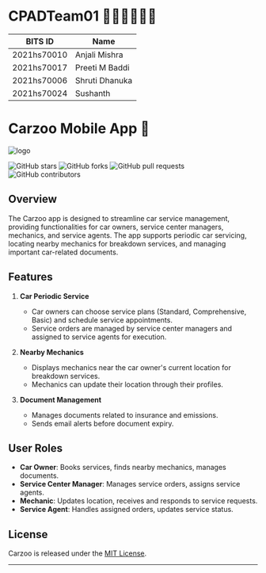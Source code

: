 # CPADTeam01 👨🏻‍💻👩🏻‍💻

BITS ID     | Name
----------  | -----
2021hs70010 | Anjali Mishra
2021hs70017 | Preeti M Baddi
2021hs70006 | Shruti Dhanuka
2021hs70024 | Sushanth 

# Carzoo Mobile App 📱
![logo](https://github.com/SWENGG4Y2023/CPADTeam01/assets/73495117/f0f7cfc7-6c9c-4c9b-9a43-1a2b4ad05ae1)

![GitHub stars](https://img.shields.io/github/stars/SWENGG4Y2023/CPADTeam01)  ![GitHub forks](https://img.shields.io/github/forks/SWENGG4Y2023/CPADTeam01)  ![GitHub pull requests](https://img.shields.io/github/issues-pr/SWENGG4Y2023/CPADTeam01) ![GitHub contributors](https://img.shields.io/github/contributors/SWENGG4Y2023/CPADTeam01)
## Overview
The Carzoo app is designed to streamline car service management, providing functionalities for car owners, service center managers, mechanics, and service agents. The app supports periodic car servicing, locating nearby mechanics for breakdown services, and managing important car-related documents.

## Features
1. **Car Periodic Service**
   - Car owners can choose service plans (Standard, Comprehensive, Basic) and schedule service appointments.
   - Service orders are managed by service center managers and assigned to service agents for execution.
   
2. **Nearby Mechanics**
   - Displays mechanics near the car owner's current location for breakdown services.
   - Mechanics can update their location through their profiles.
   
3. **Document Management**
   - Manages documents related to insurance and emissions.
   - Sends email alerts before document expiry.

## User Roles
- **Car Owner**: Books services, finds nearby mechanics, manages documents.
- **Service Center Manager**: Manages service orders, assigns service agents.
- **Mechanic**: Updates location, receives and responds to service requests.
- **Service Agent**: Handles assigned orders, updates service status.

## License

Carzoo is released under the [MIT License](LICENSE).

---
